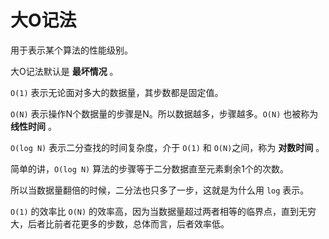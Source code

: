 # 大O记法

用于表示某个算法的性能级别。

大O记法默认是 **最坏情况** 。

`O(1)` 表示无论面对多大的数据量，其步数都是固定值。

`O(N)` 表示操作N个数据量的步骤是N。所以数据越多，步骤越多。`O(N)` 也被称为 **线性时间** 。

`O(log N)` 表示二分查找的时间复杂度，介于 `O(1)` 和 `O(N)`之间，称为 **对数时间** 。

简单的讲，`O(log N)` 算法的步骤等于二分数据直至元素剩余1个的次数。

所以当数据量翻倍的时候，二分法也只多了一步，这就是为什么用 `log` 表示。

`O(1)` 的效率比 `O(N)` 的效率高，因为当数据量超过两者相等的临界点，直到无穷大，后者比前者花更多的步数，总体而言，后者效率低。

